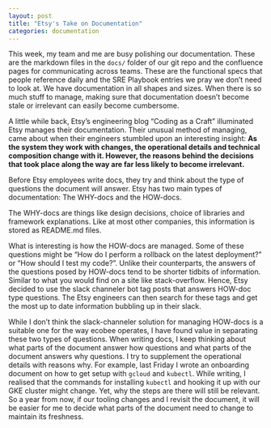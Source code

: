 ```yaml
---
layout: post
title: "Etsy's Take on Documentation"
categories: documentation
---
```


This week, my team and me are busy polishing our documentation. These are the markdown files in the `docs/` folder of our git repo and the confluence pages for communicating across teams. These are the functional specs that people reference daily and the SRE Playbook entries we pray we don’t need to look at. We have documentation in all shapes and sizes. When there is so much stuff to manage, making sure that documentation doesn’t become stale or irrelevant can easily become cumbersome.

A little while back, Etsy’s engineering blog “Coding as a Craft” illuminated Etsy manages their documentation. Their unusual method of managing, came about when their engineers stumbled upon an interesting insight: **As the system they work with changes, the operational details and technical composition change with it. However, the reasons behind the decisions that took place along the way are far less likely to become irrelevant.**

Before Etsy employees write docs, they try and think about the type of questions the document will answer. Etsy has two main types of documentation: The WHY-docs and the HOW-docs.

The WHY-docs are things like design decisions, choice of libraries and framework explanations. Like at most other companies, this information is stored as README.md files.

What is interesting is how the HOW-docs are managed. Some of these questions might be “How do I perform a rollback on the latest deployment?” or “How should I test my code?”. Unlike their counterparts, the answers of the questions posed by HOW-docs tend to be shorter tidbits of information. Similar to what you would find on a site like stack-overflow. Hence, Etsy decided to use the slack channeler bot tag posts that answers HOW-doc type questions. The Etsy engineers can then search for these tags and get the most up to date information bubbling up in their slack.

While I don’t think the slack-channeler solution for managing HOW-docs is a suitable one for the way ecobee operates, I have found value in separating these two types of questions. When writing docs, I keep thinking about what parts of the document answer how questions and what parts of the document answers why questions. I try to supplement the operational details with reasons why. For example, last Friday I wrote an onboarding document on how to get setup with `gcloud` and `kubectl`. While writing, I realised that the commands for installing `kubectl` and hooking it up with our GKE cluster might change. Yet, why the steps are there will still be relevant. So a year from now, if our tooling changes and I revisit the document, it will be easier for me to decide what parts of the document need to change to maintain its freshness.
